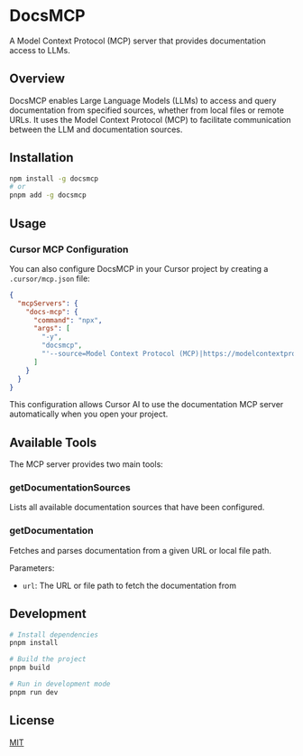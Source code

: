 # DocsMCP

A Model Context Protocol (MCP) server that provides documentation access to LLMs.

## Overview

DocsMCP enables Large Language Models (LLMs) to access and query documentation from specified sources, whether from local files or remote URLs. It uses the Model Context Protocol (MCP) to facilitate communication between the LLM and documentation sources.

## Installation

```bash
npm install -g docsmcp
# or
pnpm add -g docsmcp
```

## Usage

### Cursor MCP Configuration

You can also configure DocsMCP in your Cursor project by creating a `.cursor/mcp.json` file:

```json
{
  "mcpServers": {
    "docs-mcp": {
      "command": "npx",
      "args": [
        "-y",
        "docsmcp",
        "'--source=Model Context Protocol (MCP)|https://modelcontextprotocol.io/llms-full.txt'"
      ]
    }
  }
}
```

This configuration allows Cursor AI to use the documentation MCP server automatically when you open your project.

## Available Tools

The MCP server provides two main tools:

### getDocumentationSources

Lists all available documentation sources that have been configured.

### getDocumentation

Fetches and parses documentation from a given URL or local file path.

Parameters:

- `url`: The URL or file path to fetch the documentation from

## Development

```bash
# Install dependencies
pnpm install

# Build the project
pnpm build

# Run in development mode
pnpm run dev
```

## License

[MIT](LICENSE)
